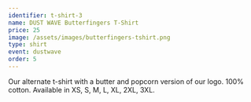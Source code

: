 ```yaml
---
identifier: t-shirt-3
name: DUST WAVE Butterfingers T-Shirt
price: 25
image: /assets/images/butterfingers-tshirt.png
type: shirt
event: dustwave
order: 5
---
```

Our alternate t-shirt with a butter and popcorn version of our logo. 100% cotton. Available in XS, S, M, L, XL, 2XL, 3XL.